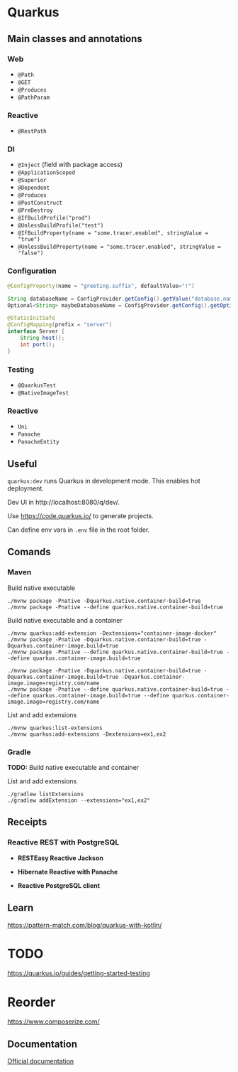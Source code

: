 # Quarkus

## Main classes and annotations

### Web

- `@Path` 
- `@GET` 
- `@Produces` 
- `@PathParam`

### Reactive

- `@RestPath`

### DI

- `@Inject` (field with package access) 
- `@ApplicationScoped` 
- `@Superior` 
- `@Dependent` 
- `@Produces` 
- `@PostConstruct` 
- `@PreDestroy` 
- `@IfBuildProfile("prod")` 
- `@UnlessBuildProfile("test")` 
- `@IfBuildProperty(name = "some.tracer.enabled", stringValue = "true")` 
- `@UnlessBuildProperty(name = "some.tracer.enabled", stringValue = "false")` 

### Configuration

```java
@ConfigProperty(name = "greeting.suffix", defaultValue="!")
```

```java
String databaseName = ConfigProvider.getConfig().getValue("database.name", String.class);
Optional<String> maybeDatabaseName = ConfigProvider.getConfig().getOptionalValue("database.name", String.class);
```

````java
@StaticInitSafe
@ConfigMapping(prefix = "server")
interface Server {
    String host();
    int port();
}
````

### Testing

- `@QuarkusTest` 
- `@NativeImageTest`

### Reactive

- `Uni` 
- `Panache` 
- `PanacheEntity`

## Useful

`quarkus:dev` runs Quarkus in development mode. This enables hot deployment.

Dev UI in http://localhost:8080/q/dev/.

Use https://code.quarkus.io/ to generate projects.

Can define env vars in `.env` file in the root folder.

## Comands

### Maven

Build native executable

```
./mvnw package -Pnative -Dquarkus.native.container-build=true
./mvnw package -Pnative --define quarkus.native.container-build=true
```

Build native executable and a container

```
./mvnw quarkus:add-extension -Dextensions="container-image-docker"
./mvnw package -Pnative -Dquarkus.native.container-build=true -Dquarkus.container-image.build=true
./mvnw package -Pnative --define quarkus.native.container-build=true --define quarkus.container-image.build=true

./mvnw package -Pnative -Dquarkus.native.container-build=true -Dquarkus.container-image.build=true -Dquarkus.container-image.image=registry.com/name
./mvnw package -Pnative --define quarkus.native.container-build=true --define quarkus.container-image.build=true --define quarkus.container-image.image=registry.com/name
```

List and add extensions

````
./mvnw quarkus:list-extensions
./mvnw quarkus:add-extensions -Dextensions=ex1,ex2
````

### Gradle

**TODO:** Build native executable and container

List and add extensions

````
./gradlew listExtensions
./gradlew addExtension --extensions="ex1,ex2"
````

## Receipts

### Reactive REST with PostgreSQL

- **RESTEasy Reactive Jackson**

- **Hibernate Reactive with Panache**

- **Reactive PostgreSQL client**

## Learn

https://pattern-match.com/blog/quarkus-with-kotlin/

# TODO

https://quarkus.io/guides/getting-started-testing

# Reorder

https://www.composerize.com/

## Documentation

[Official documentation](https://quarkus.io/guides/)
